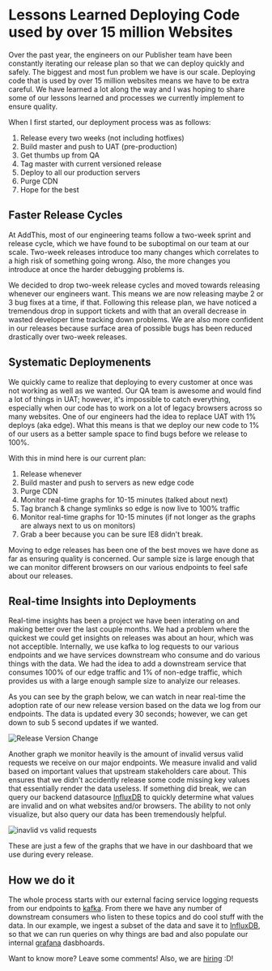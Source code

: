 # Lessons Learned Deploying Code used by over 15 million Websites

Over the past year, the engineers on our Publisher team have been constantly iterating our release plan so that we can deploy quickly and safely. The biggest and most fun problem we have is our scale. Deploying code that is used by over 15 million websites means we have to be extra careful. We have learned a lot along the way and I was hoping to share some of our lessons learned and processes we currently implement to ensure quality.

When I first started, our deployment process was as follows:

 1. Release every two weeks (not including hotfixes)
 2. Build master and push to UAT (pre-production)
 3. Get thumbs up from QA
 4. Tag master with current versioned release
 5. Deploy to all our production servers
 6. Purge CDN
 7. Hope for the best

## Faster Release Cycles

At AddThis, most of our engineering teams follow a two-week sprint and release cycle, which we have found to be suboptimal on our team at our scale. Two-week releases introduce too many changes which correlates to a high risk of something going wrong. Also, the more changes you introduce at once the harder debugging problems is.  

We decided to drop two-week release cycles and moved towards releasing whenever our engineers want. This means we are now releasing maybe 2 or 3 bug fixes at a time, if that. Following this release plan, we have noticed a tremendous drop in support tickets and with that an overall decrease in wasted developer time tracking down problems. We are also more confident in our releases because surface area of possible bugs has been reduced drastically over two-week releases.

## Systematic Deploymenents

We quickly came to realize that deploying to every customer at once was not working as well as we wanted. Our QA team is awesome and would find a lot of things in UAT; however, it's impossible to catch everything, especially when our code has to work on a lot of legacy browsers across so many websites. One of our engineers had the idea to replace UAT with 1% deploys (aka edge). What this means is that we deploy our new code to 1% of our users as a better sample space to find bugs before we release to 100%.

With this in mind here is our current plan:

 1. Release whenever
 2. Build master and push to servers as new edge code
 3. Purge CDN
 4. Monitor real-time graphs for 10-15 minutes (talked about next)
 5. Tag branch & change symlinks so edge is now live to 100% traffic
 6. Monitor real-time graphs for 10-15 minutes (if not longer as the graphs are always next to us on monitors)
 7. Grab a beer because you can be sure IE8 didn't break.
 
Moving to edge releases has been one of the best moves we have done as far as ensuring quality is concerned. Our sample size is large enough that we can monitor different browsers on our various endpoints to feel safe about our releases. 

## Real-time Insights into Deployments

Real-time insights has been a project we have been interating on and making better over the last couple months. We had a problem where the quickest we could get insights on releases was about an hour, which was not acceptible. Internally, we use kafka to log requests to our various endpoints and we have services downstream who consume and do various things with the data. We had the idea to add a downstream service that consumes 100% of our edge traffic and 1% of non-edge traffic, which provides us with a large enough sample size to analyize our releases. 

As you can see by the graph below, we can watch in near real-time the adoption rate of our new release version based on the data we log from our endpoints. The data is updated every 30 seconds; however, we can get down to sub 5 second updates if we wanted.

![Release Version Change](https://fluxthis.io/release_version.png)

Another graph we monitor heavily is the amount of invalid versus valid requests we receive on our major endpoints. We measure invalid and valid based on important values that upstream stakeholders care about. This ensures that we didn't accidently release some code missing key values that essentially render the data useless. If something did break, we can query our backend datasource [InfluxDB](https://influxdb.com) to quickly determine what values are invalid and on what websites and/or browsers. The ability to not only visualize, but also query our data has been tremendously helpful. 

![inavlid vs valid requests](https://fluxthis.io/invalid-validd.png)

These are just a few of the graphs that we have in our dashboard that we use during every release. 

## How we do it

The whole process starts with our external facing service logging requests from our endpoints to [kafka](https://kafka.apache.org/). From there we have any number of downstream consumers who listen to these topics and do cool stuff with the data. In our example, we ingest a subset of the data and save it to [InfluxDB](https://influxdb.com), so that we can run queries on why things are bad and also populate our internal [grafana](http://grafana.org/) dasbhoards. 

Want to know more? Leave some comments! Also, we are [hiring](http://www.addthis.com/careers?jvi=oeja0fwr,job) :D!
